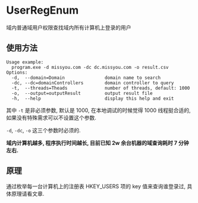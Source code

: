 # UserRegEnum
域内普通域用户权限查找域内所有计算机上登录的用户

## 使用方法

```
Usage example:
  program.exe -d missyou.com -dc dc.missyou.com -o result.csv
Options:
  -d,  --domain=Domain               domain name to search
  -dc, --dc=domainControllers        domain controller to query
  -t,  --threads=Theads              number of threads, default: 1000
  -o,  --output=outputResult         output result file
  -h,  --help                        display this help and exit
```

其中 `-t` 是非必须参数, 默认是 1000, 在本地调试的时候觉得 1000 线程挺合适的, 如果没有特殊需求可以不设置这个参数.

`-d`, `-dc`, `-o` 这三个参数时必须的.

**域内计算机越多, 程序执行时间越长, 目前已知 2w 余台机器的域查询耗时 7 分钟左右.**

## 原理

通过枚举每一台计算机上的注册表 HKEY_USERS 项的 key 值来查询谁登录过, 具体原理请看文章.
